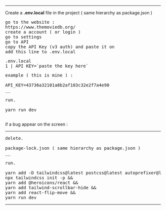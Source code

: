 ___

Create a 
**.env.local**
file in the project ( same hierarchy as package.json ) 

<pre>
go to the website : 
https://www.themoviedb.org/ 
create a account ( or login ) 
go to settings 
go to API 
copy the API Key (v3 auth) and paste it on
add this line to .env.local
</pre>

<pre>.env.local 
1 | API_KEY=`paste the key here`</pre>

<pre>
example ( this is mine ) : 

API_KEY=43736a32101a8b2af103c32e2f7a4e90
__

run.

yarn run dev 

</pre>
if a bug appear on the screen : 

_______
<pre>
delete.

package-lock.json ( same hierarchy as package.json ) 
__

run.

yarn add -D tailwindcss@latest postcss@latest autoprefixer@latest && 
npx tailwindcss init -p && 
yarn add @heroicons/react && 
yarn add tailwind-scrollbar-hide &&
yarn add react-flip-move &&
yarn run dev
</pre>
_______
